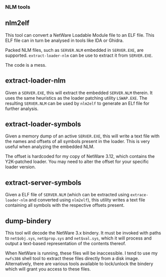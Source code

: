 ### NLM tools

## nlm2elf

This tool can convert a NetWare Loadable Module file to an ELF file. This ELF file can in turn be analysed in tools like IDA or Ghidra.

Packed NLM files, such as `SERVER.NLM` embedded in `SERVER.EXE`, are supported. `extract-loader-nlm` can be use to extract it from `SERVER.EXE`.

The code is a mess.

## extract-loader-nlm

Given a `SERVER.EXE`, this will extract the embedded `SERVER.NLM` therein. It uses the same heuristics as the loader patching utility `LSWAP.EXE`. The resulting `SERVER.NLM` can be used by `nlm2elf` to generate an ELf file for further analysis.

## extract-loader-symbols

Given a memory dump of an active `SERVER.EXE`, this will write a text file with the names and offsets of all symbols present in the loader. This is very useful when analyzing the embedded NLM.

The offset is hardcoded for my copy of NetWare 3.12, which contains the Y2K-patched loader. You may need to alter the offset for your specific loader version.

## extract-server-symbols

Given a ELF file of `SERVER.NLM` (which can be extracted using `extrace-loader-nlm` and converted using `nlm2elf`), this utility writes a text file containing all symbols with the respective offsets present.

## dump-bindery

This tool will decode the NetWare 3.x bindery. It must be invoked with paths to `net$obj.sys`, `net$prop.sys` and `net$val.sys`, which it will process and output a text-based representation of the contents thereof.

When NetWare is running, these files will be inaccessible. I tend to use my `nwfs386` shell tool to extract these files directly from a disk image. Alternatively, there are various tools available to lock/unlock the bindery which will grant you access to these files.
